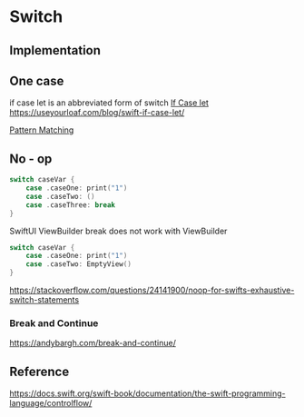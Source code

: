 # Switch



## Implementation





## One case


if case let is an abbreviated form of switch
[If Case let](https://goshdarnifcaseletsyntax.com/)
https://useyourloaf.com/blog/swift-if-case-let/

[Pattern Matching](https://alisoftware.github.io/swift/pattern-matching/2016/03/27/pattern-matching-1/)


## No - op

```swift
switch caseVar {
	case .caseOne: print("1")
	case .caseTwo: ()
	case .caseThree: break
}
```

SwiftUI ViewBuilder 
break does not work with ViewBuilder

```swift
switch caseVar {
	case .caseOne: print("1")
	case .caseTwo: EmptyView()
}
```


https://stackoverflow.com/questions/24141900/noop-for-swifts-exhaustive-switch-statements

### Break and Continue
https://andybargh.com/break-and-continue/

## Reference

https://docs.swift.org/swift-book/documentation/the-swift-programming-language/controlflow/